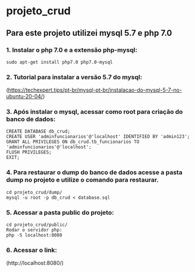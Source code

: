 # projeto_crud

## Para este projeto utilizei mysql 5.7 e php 7.0

### 1. Instalar o php 7.0 e a extensão php-mysql:
```
sudo apt-get install php7.0 php7.0-mysql
```


### 2. Tutorial para instalar a versão 5.7 do mysql:
(https://techexpert.tips/pt-br/mysql-pt-br/instalacao-do-mysql-5-7-no-ubuntu-20-04/)

### 3. Após instalar o mysql, acessar como root para criação do banco de dados:
```
CREATE DATABASE db_crud;
CREATE USER 'adminfuncionarios'@'localhost' IDENTIFIED BY 'admin123';
GRANT ALL PRIVILEGES ON db_crud.tb_funcionarios TO 'adminfuncionarios'@'localhost';
FLUSH PRIVILEGES;
EXIT;
```
### 4. Para restaurar o dump do banco de dados acesse a pasta dump no projeto e utilize o comando para restaurar.
```
cd projeto_crud/dump/
mysql -u root -p db_crud < database.sql 
```

### 5. Acessar a pasta public do projeto:
```
cd projeto_crud/public/
Rodar o servidor php:
php -S localhost:8080
```
### 6. Acessar o link: 
(http://localhost:8080/)
